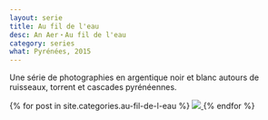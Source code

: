 ```yaml
---
layout: serie
title: Au fil de l'eau
desc: An Aer・Au fil de l'eau
category: series
what: Pyrénées, 2015
---
```


<article>
  <p>
    Une série de photographies en argentique noir et blanc autours de
    ruisseaux, torrent et cascades pyrénéennes.
  </p>
    <div class="quick-preview cf">
    {% for post in site.categories.au-fil-de-l-eau %}
    <a href="{{ post.url }}">
      <img class="intense" src="{{ site.file }}/series/{{ post.category }}/{{ post.image }}-small.jpg" />
    </a>
    {% endfor %}
  </div>
</article>


